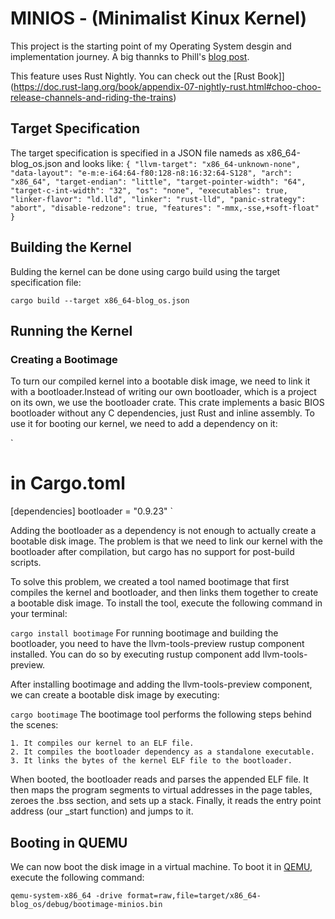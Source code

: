 # MINIOS - (Minimalist Kinux Kernel)
This project is the starting point of my Operating System desgin and implementation journey. A big thannks to Phill's [blog post](https://os.phil-opp.com).

This feature uses Rust Nightly. You can check out the [Rust Book]](https://doc.rust-lang.org/book/appendix-07-nightly-rust.html#choo-choo-release-channels-and-riding-the-trains)

## Target Specification
The target specification is specified in a JSON file nameds as x86_64-blog_os.json and looks like:
`
{
    "llvm-target": "x86_64-unknown-none",
    "data-layout": "e-m:e-i64:64-f80:128-n8:16:32:64-S128",
    "arch": "x86_64",
    "target-endian": "little",
    "target-pointer-width": "64",
    "target-c-int-width": "32",
    "os": "none",
    "executables": true,
    "linker-flavor": "ld.lld",
    "linker": "rust-lld",
    "panic-strategy": "abort",
    "disable-redzone": true,
    "features": "-mmx,-sse,+soft-float"
}
`
## Building the Kernel
Bulding the kernel can be done using cargo build using the target specification file:

` cargo build --target x86_64-blog_os.json
`

## Running the Kernel

### Creating a Bootimage
To turn our compiled kernel into a bootable disk image, we need to link it with a bootloader.Instead of writing our own bootloader, which is a project on its own, we use the bootloader crate. This crate implements a basic BIOS bootloader without any C dependencies, just Rust and inline assembly. To use it for booting our kernel, we need to add a dependency on it:

`
# in Cargo.toml

[dependencies]
bootloader = "0.9.23"
`

Adding the bootloader as a dependency is not enough to actually create a bootable disk image. The problem is that we need to link our kernel with the bootloader after compilation, but cargo has no support for post-build scripts.

To solve this problem, we created a tool named bootimage that first compiles the kernel and bootloader, and then links them together to create a bootable disk image. To install the tool, execute the following command in your terminal:

`
cargo install bootimage
`
For running bootimage and building the bootloader, you need to have the llvm-tools-preview rustup component installed. You can do so by executing rustup component add llvm-tools-preview.

After installing bootimage and adding the llvm-tools-preview component, we can create a bootable disk image by executing:

`
cargo bootimage
`
The bootimage tool performs the following steps behind the scenes:

    1. It compiles our kernel to an ELF file.
    2. It compiles the bootloader dependency as a standalone executable.
    3. It links the bytes of the kernel ELF file to the bootloader.

When booted, the bootloader reads and parses the appended ELF file. It then maps the program segments to virtual addresses in the page tables, zeroes the .bss section, and sets up a stack. Finally, it reads the entry point address (our _start function) and jumps to it.

## Booting in QUEMU
We can now boot the disk image in a virtual machine. To boot it in [QEMU](https://www.qemu.org/download/#linux), execute the following command:

`
qemu-system-x86_64 -drive format=raw,file=target/x86_64-blog_os/debug/bootimage-minios.bin
`